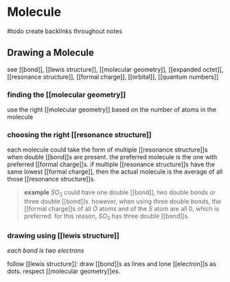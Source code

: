 # Molecule

#todo create backlinks throughout notes

## Drawing a Molecule

see [[bond]], [[lewis structure]], [[molecular geometry]], [[expanded octet]], [[resonance structure]], [[formal charge]], [[orbital]], [[quantum numbers]]

### finding the [[molecular geometry]]

use the right [[molecular geometry]] based on the number of atoms in the molecule

### choosing the right [[resonance structure]]

each molecule could take the form of multiple [[resonance structure]]s when double [[bond]]s are present. the preferred molecule is the one with preferred [[formal charge]]s. if multiple [[resonance structure]]s have the same lowest [[formal charge]], then the actual molecule is the average of all those [[resonance structure]]s.

> **example** $SO_3$ could have one double [[bond]], two double bonds or three double [[bond]]s. however, when using three double bonds, the [[formal charge]]s of all $O$ atoms and of the $S$ atom are all $0$, which is preferred. for this reason, $SO_3$ has three double [[bond]]s.

### drawing using [[lewis structure]]

_each bond is two electrons_

follow [[lewis structure]]: draw [[bond]]s as lines and lone [[electron]]s as dots. respect [[molecular geometry]]es.
